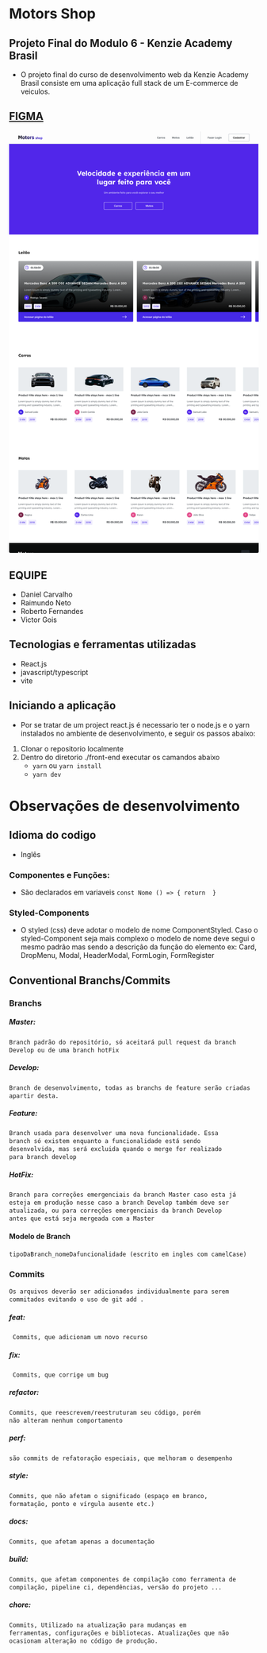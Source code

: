 # Motors Shop

## Projeto Final do Modulo 6 - Kenzie Academy Brasil

- O projeto final do curso de desenvolvimento web da Kenzie Academy Brasil consiste em uma aplicação full stack de um E-commerce de veiculos.

## [FIGMA](https://www.figma.com/file/gEUjTK4ozBPNbJnqI8qZPH/M6---E-Commerce?node-id=46%3A3&t=dyFMg6cLzCzVz5lz-0)

![FIGMA](./front-end/readme/Home.png)

## EQUIPE

- Daniel Carvalho
- Raimundo Neto
- Roberto Fernandes
- Victor Gois

## Tecnologias e ferramentas utilizadas

- React.js
- javascript/typescript
- vite

## Iniciando a aplicação

- Por se tratar de um project react.js é necessario ter o node.js e o yarn instalados no ambiente de desenvolvimento, e seguir os passos abaixo:

1. Clonar o repositorio localmente
2. Dentro do diretorio ./front-end executar os camandos abaixo
   - `yarn` ou `yarn install`
   - `yarn dev`

# Observações de desenvolvimento

## Idioma do codigo

- Inglês

### Componentes e Funções:

- São declarados em variaveis
  `const Nome () => {
    return 
}`

### Styled-Components

- O styled (css) deve adotar o modelo de nome ComponentStyled.
  Caso o styled-Component seja mais complexo o modelo de nome deve segui o mesmo padrão mas sendo a descrição da função do elemento ex:
  Card, DropMenu, Modal, HeaderModal, FormLogin, FormRegister

## Conventional Branchs/Commits

### Branchs

##### Master:

    Branch padrão do repositório, só aceitará pull request da branch
    Develop ou de uma branch hotFix

##### Develop:

    Branch de desenvolvimento, todas as branchs de feature serão criadas apartir desta.

##### Feature:

    Branch usada para desenvolver uma nova funcionalidade. Essa
    branch só existem enquanto a funcionalidade está sendo
    desenvolvida, mas será excluida quando o merge for realizado
    para branch develop

##### HotFix:

    Branch para correções emergenciais da branch Master caso esta já
    esteja em produção nesse caso a branch Develop também deve ser
    atualizada, ou para correções emergenciais da branch Develop
    antes que está seja mergeada com a Master

#### Modelo de Branch

    tipoDaBranch_nomeDafuncionalidade (escrito em ingles com camelCase)

### Commits

    Os arquivos deverão ser adicionados individualmente para serem
    commitados evitando o uso de git add .

##### feat:

     Commits, que adicionam um novo recurso

##### fix:

     Commits, que corrige um bug

##### refactor:

    Commits, que reescrevem/reestruturam seu código, porém
    não alteram nenhum comportamento

##### perf:

    são commits de refatoração especiais, que melhoram o desempenho

##### style:

    Commits, que não afetam o significado (espaço em branco,
    formatação, ponto e vírgula ausente etc.)

##### docs:

    Commits, que afetam apenas a documentação

##### build:

    Commits, que afetam componentes de compilação como ferramenta de
    compilação, pipeline ci, dependências, versão do projeto ...

##### chore:

    Commits, Utilizado na atualização para mudanças em
    ferramentas, configurações e bibliotecas. Atualizações que não ocasionam alteração no código de produção.
